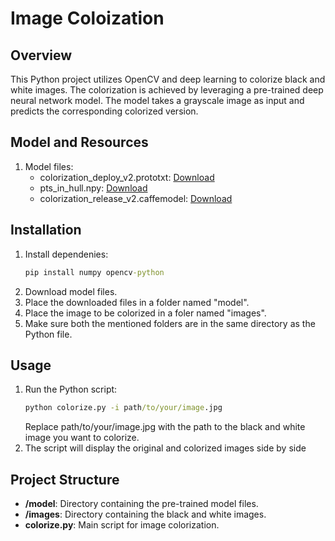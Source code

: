 # Image Coloization
## Overview
This Python project utilizes OpenCV and deep learning to colorize black and white images. The colorization is achieved by leveraging a pre-trained deep neural network model. The model takes a grayscale image as input and predicts the corresponding colorized version.

## Model and Resources
1. Model files:
   - colorization_deploy_v2.prototxt: [Download](colorization_deploy_v2.prototxt)
   - pts_in_hull.npy: [Download](https://github.com/richzhang/colorization/blob/caffe/colorization/resources/pts_in_hull.npy)
   - colorization_release_v2.caffemodel: [Download](colorization_release_v2.caffemodel:)

## Installation
1. Install dependenies:
   ``` cmd
   pip install numpy opencv-python
   ```
2. Download model files.
3. Place the downloaded files in a folder named "model".
4. Place the image to be colorized in a foler named "images".
5. Make sure both the mentioned folders are in the same directory as the Python file.

## Usage 
1. Run the Python script:
   ``` cmd
   python colorize.py -i path/to/your/image.jpg
   ```
   Replace path/to/your/image.jpg with the path to the black and     white image you want to colorize.
2. The script will display the original and colorized images side by side

## Project Structure
- **/model**: Directory containing the pre-trained model files.
- **/images**: Directory containing the black and white images.
- **colorize.py**: Main script for image colorization.
